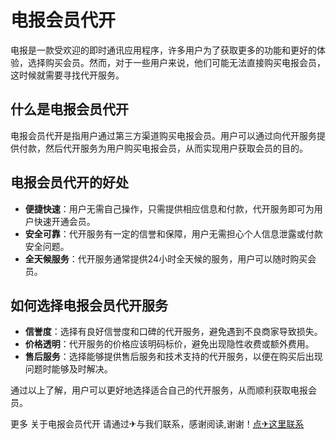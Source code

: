 # 电报会员代开

电报是一款受欢迎的即时通讯应用程序，许多用户为了获取更多的功能和更好的体验，选择购买会员。然而，对于一些用户来说，他们可能无法直接购买电报会员，这时候就需要寻找代开服务。

## 什么是电报会员代开
电报会员代开是指用户通过第三方渠道购买电报会员。用户可以通过向代开服务提供付款，然后代开服务为用户购买电报会员，从而实现用户获取会员的目的。

## 电报会员代开的好处
- **便捷快速**：用户无需自己操作，只需提供相应信息和付款，代开服务即可为用户快速开通会员。
- **安全可靠**：代开服务有一定的信誉和保障，用户无需担心个人信息泄露或付款安全问题。
- **全天候服务**：代开服务通常提供24小时全天候的服务，用户可以随时购买会员。

## 如何选择电报会员代开服务
- **信誉度**：选择有良好信誉度和口碑的代开服务，避免遇到不良商家导致损失。
- **价格透明**：代开服务的价格应该明码标价，避免出现隐性收费或额外费用。
- **售后服务**：选择能够提供售后服务和技术支持的代开服务，以便在购买后出现问题时能够及时解决。

通过以上了解，用户可以更好地选择适合自己的代开服务，从而顺利获取电报会员。

更多 关于电报会员代开 请通过✈与我们联系，感谢阅读,谢谢！[点✈这里联系](https://sms.k02.cc)